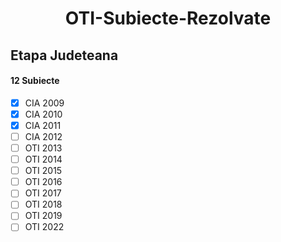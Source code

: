 <h1 align="center">OTI-Subiecte-Rezolvate</h1>

## Etapa Judeteana
#### 12 Subiecte
- [X] CIA 2009
- [X] CIA 2010
- [X] CIA 2011
- [ ] CIA 2012
- [ ] OTI 2013
- [ ] OTI 2014
- [ ] OTI 2015
- [ ] OTI 2016
- [ ] OTI 2017
- [ ] OTI 2018
- [ ] OTI 2019
- [ ] OTI 2022
